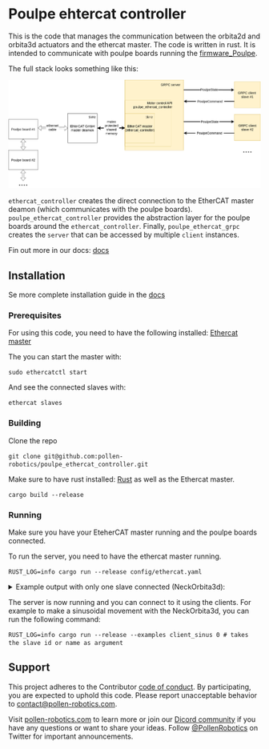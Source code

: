 # Poulpe ehtercat controller

This is the code that manages the communication between the orbita2d and orbita3d actuators and the ethercat master. The code is written in rust. It is intended to communicate with poulpe boards running the [firmware_Poulpe](https://github.com/pollen-robotics/firmware_Poulpe).

The full stack looks something like this:

<img src="docs/images/grpc_full_stack.png" width="900">

`ethercat_controller` creates the direct connection to the EtherCAT master deamon (which communicates with the poulpe boards). `poulpe_ethercat_controller` provides the abstraction layer for the poulpe boards around the `ethercat_controller`. Finally, `poulpe_ethercat_grpc` creates the `server` that can be accessed by multiple `client` instances.

Fin out more in our docs: [docs](docs/index.md)

## Installation

Se more complete installation guide in the [docs](docs/index.md)

### Prerequisites

For using this code, you need to have the following installed: [Ethercat master](https://gitlab.com/etherlab.org/ethercat)

The you can start the master with:
```shell
sudo ethercatctl start
```
And see the connected slaves with:
```shell
ethercat slaves
```

### Building

Clone the repo
```shell
git clone git@github.com:pollen-robotics/poulpe_ethercat_controller.git
```

Make sure to have rust installed: [Rust](https://www.rust-lang.org/tools/install) as well as the Ethercat master.


```shell
cargo build --release
```

### Running

Make sure you have your EteherCAT master running and the poulpe boards connected.

To run the server, you need to have the ethercat master running. 

```shell
RUST_LOG=info cargo run --release config/ethercat.yaml
```

<details markdown="1"><summary>Example output with only one slave connected (NeckOrbita3d):</summary>

```shell
$ RUST_LOG=info cargo run --release config/ethercat.yaml

[2024-12-03T07:58:37Z INFO  ethercat_controller::ethercat_controller] Found 1 slaves
[2024-12-03T07:58:37Z INFO  ethercat_controller::ethercat_controller] Slave "NeckOrbita3d" at position 0
[2024-12-03T07:58:37Z INFO  server] Setup Slave 0...
[2024-12-03T07:58:37Z INFO  ethercat_controller::ethercat_controller] Master and all slaves operational!
[2024-12-03T07:58:37Z INFO  poulpe_ethercat_controller] Slave 0, inital state: SwitchOnDisabled
[2024-12-03T07:58:37Z INFO  poulpe_ethercat_controller] Slave 0, setup done! Current state: SwitchedOn
[2024-12-03T07:58:37Z INFO  server] Done!
[2024-12-03T07:58:37Z INFO  server] POULPE controller ready!
[2024-12-03T07:58:47Z INFO  ethercat_controller::ethercat_controller] EtherCAT loop: 913.37 Hz
...
```
</details>


The server is now running and you can connect to it using the clients. For example to make a sinusoidal movement with the NeckOrbita3d, you can run the following command:

```shell
RUST_LOG=info cargo run --release --examples client_sinus 0 # takes the slave id or name as argument
```


## Support

This project adheres to the Contributor [code of conduct](CODE_OF_CONDUCT.md). By participating, you are expected to uphold this code. Please report unacceptable behavior to [contact@pollen-robotics.com](mailto:contact@pollen-robotics.com).

Visit [pollen-robotics.com](https://pollen-robotics.com) to learn more or join our [Dicord community](https://discord.gg/vnYD6GAqJR) if you have any questions or want to share your ideas.
Follow [@PollenRobotics](https://twitter.com/pollenrobotics) on Twitter for important announcements.

